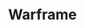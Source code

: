 ---
title: Warframe
crosslinks:
- RivenFrame
- WarframeRunway
- IAmA
- xkcd
- wartrade
- NSFWarframe
- memeframe
- warframeclanrecruit
- Pay_Respects
- MandachordMelodies
- modnews
- teenagers
- DestinyTheGame
- ResearchedHema
- gaming
- pcmasterrace
- leagueoflegends
- Games
- SpaceNinjasPlsIgnore
---